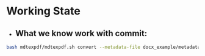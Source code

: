 
# Working State

- What we know work with commit:
  - 
```bash
bash mdtexpdf/mdtexpdf.sh convert --metadata-file docx_example/metadata.yaml docx_example/example.docx docx_example/out.pdf
```